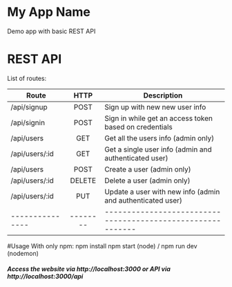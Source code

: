 # My App Name
Demo app with basic REST API

# REST API
List of routes:

Route          | HTTP   | Description
---------------|:------:|------------
/api/signup    | POST   | Sign up with new new user info
/api/signin    | POST   | Sign in while get an access token based on credentials
/api/users     | GET    | Get all the users info (admin only)
/api/users/:id | GET    | Get a single user info (admin and authenticated user)
/api/users     | POST   | Create a user (admin only)
/api/users/:id | DELETE | Delete a user (admin only)
/api/users/:id | PUT    | Update a user with new info (admin and authenticated user)
---------------|--------|-----------------------------------------------------------

#Usage
With only npm:
npm install
npm start (node) / npm run dev (nodemon)

##### Access the website via http://localhost:3000 or API via http://localhost:3000/api